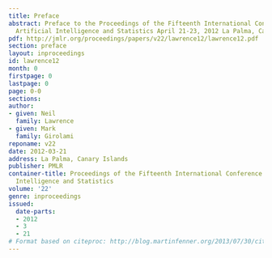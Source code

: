 ```yaml
---
title: Preface
abstract: Preface to the Proceedings of the Fifteenth International Conference on
  Artificial Intelligence and Statistics April 21-23, 2012 La Palma, Canary Islands.
pdf: http://jmlr.org/proceedings/papers/v22/lawrence12/lawrence12.pdf
section: preface
layout: inproceedings
id: lawrence12
month: 0
firstpage: 0
lastpage: 0
page: 0-0
sections: 
author:
- given: Neil
  family: Lawrence
- given: Mark
  family: Girolami
reponame: v22
date: 2012-03-21
address: La Palma, Canary Islands
publisher: PMLR
container-title: Proceedings of the Fifteenth International Conference on Artificial
  Intelligence and Statistics
volume: '22'
genre: inproceedings
issued:
  date-parts:
  - 2012
  - 3
  - 21
# Format based on citeproc: http://blog.martinfenner.org/2013/07/30/citeproc-yaml-for-bibliographies/
---
```

